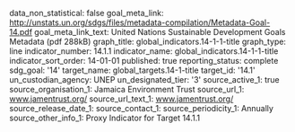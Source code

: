 data_non_statistical: false
goal_meta_link: http://unstats.un.org/sdgs/files/metadata-compilation/Metadata-Goal-14.pdf
goal_meta_link_text: United Nations Sustainable Development Goals Metadata (pdf 288kB)
graph_title: global_indicators.14-1-1-title
graph_type: line
indicator_number: 14.1.1
indicator_name: global_indicators.14-1-1-title
indicator_sort_order: 14-01-01
published: true
reporting_status: complete
sdg_goal: '14'
target_name: global_targets.14-1-title
target_id: '14.1'
un_custodian_agency: UNEP
un_designated_tier: '3'
source_active_1: true
source_organisation_1:  Jamaica Environment Trust
source_url_1: www.jamentrust.org/
source_url_text_1: www.jamentrust.org/
source_release_date_1: 
source_contact_1: 
source_periodicity_1: Annually
source_other_info_1: Proxy Indicator for Target 14.1.1